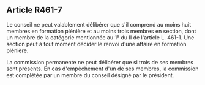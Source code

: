 Article R461-7
----
Le conseil ne peut valablement délibérer que s'il comprend au moins huit membres
en formation plénière et au moins trois membres en section, dont un membre de la
catégorie mentionnée au 1° du II de l'article L. 461-1. Une section peut à tout
moment décider le renvoi d'une affaire en formation plénière.

La commission permanente ne peut délibérer que si trois de ses membres sont
présents. En cas d'empêchement d'un de ses membres, la commission est complétée
par un membre du conseil désigné par le président.
